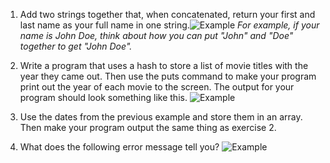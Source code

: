 1. Add two strings together that, when concatenated, return your first and last name as your full name in one string.![Example](/static/Ruby_basics1.png)
*For example, if your name is John Doe, think about how you can put "John" and "Doe" together to get "John Doe".*


2. Write a program that uses a hash to store a list of movie titles with the year they came out. Then use the puts command to make your program print out the year of each movie to the screen. The output for your program should look something like this.
![Example](/static/Ruby_basics2.png)


3. Use the dates from the previous example and store them in an array. Then make your program output the same thing as exercise 2.


4. What does the following error message tell you? 
![Example](/static/Ruby_basics3.png)